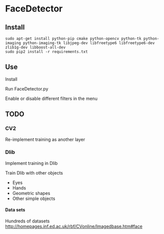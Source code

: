 # FaceDetector

## Install
```
sudo apt-get install python-pip cmake python-opencv python-tk python-imaging python-imaging-tk libjpeg-dev libfreetype6 libfreetype6-dev zlib1g-dev libboost-all-dev
sudo pip2 install -r requirements.txt
```

## Use

Install

Run FaceDetector.py

Enable or disable different filters in the menu


## TODO

### CV2

Re-implement training as another layer

### Dlib

Implement training in Dlib

Train Dlib with other objects

* Eyes
* Hands
* Geometric shapes
* Other simple objects

#### Data sets

Hundreds of datasets
http://homepages.inf.ed.ac.uk/rbf/CVonline/Imagedbase.htm#face




